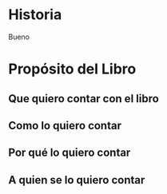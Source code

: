 # Historia
Bueno
# Propósito del Libro
## Que quiero contar con el libro
## Como lo quiero contar
## Por qué lo quiero contar
## A quien se lo quiero contar